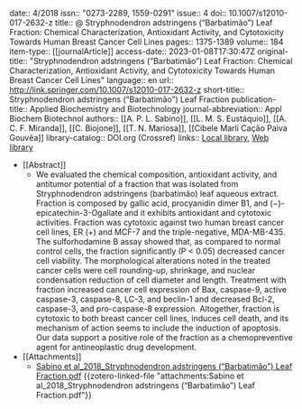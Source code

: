 date:: 4/2018
issn:: "0273-2289, 1559-0291"
issue:: 4
doi:: 10.1007/s12010-017-2632-z
title:: @ Stryphnodendron adstringens (“Barbatimão”) Leaf Fraction: Chemical Characterization, Antioxidant Activity, and Cytotoxicity Towards Human Breast Cancer Cell Lines
pages:: 1375-1389
volume:: 184
item-type:: [[journalArticle]]
access-date:: 2023-01-08T17:30:47Z
original-title:: "Stryphnodendron adstringens (“Barbatimão”) Leaf Fraction: Chemical Characterization, Antioxidant Activity, and Cytotoxicity Towards Human Breast Cancer Cell Lines"
language:: en
url:: http://link.springer.com/10.1007/s12010-017-2632-z
short-title:: Stryphnodendron adstringens (“Barbatimão”) Leaf Fraction
publication-title:: Applied Biochemistry and Biotechnology
journal-abbreviation:: Appl Biochem Biotechnol
authors:: [[A. P. L. Sabino]], [[L. M. S. Eustáquio]], [[A. C. F. Miranda]], [[C. Biojone]], [[T. N. Mariosa]], [[Cibele Marli Cação Paiva Gouvêa]]
library-catalog:: DOI.org (Crossref)
links:: [Local library](zotero://select/library/items/8T9XUCCY), [Web library](https://www.zotero.org/users/8940609/items/8T9XUCCY)

- [[Abstract]]
	- We evaluated the chemical composition, antioxidant activity, and antitumor potential of a fraction that was isolated from Stryphnodendron adstringens (barbatimão) leaf aqueous extract. Fraction is composed by gallic acid, procyanidin dimer B1, and (−)-epicatechin-3-Ogallate and it exhibits antioxidant and cytotoxic activities. Fraction was cytotoxic against two human breast cancer cell lines, ER (+) and MCF-7 and the triple-negative, MDA-MB-435. The sulforhodamine B assay showed that, as compared to normal control cells, the fraction significantly (P < 0.05) decreased cancer cell viability. The morphological alterations noted in the treated cancer cells were cell rounding-up, shrinkage, and nuclear condensation reduction of cell diameter and length. Treatment with fraction increased cancer cell expression of Bax, caspase-9, active caspase-3, caspase-8, LC-3, and beclin-1 and decreased Bcl-2, caspase-3, and pro-caspase-8 expression. Altogether, fraction is cytotoxic to both breast cancer cell lines, induces cell death, and its mechanism of action seems to include the induction of apoptosis. Our data support a positive role of the fraction as a chemopreventive agent for antineoplastic drug development.
- [[Attachments]]
	- [Sabino et al_2018_Stryphnodendron adstringens (“Barbatimão”) Leaf Fraction.pdf](zotero://select/library/items/PYN247FY) {{zotero-linked-file "attachments:Sabino et al_2018_Stryphnodendron adstringens (“Barbatimão”) Leaf Fraction.pdf"}}